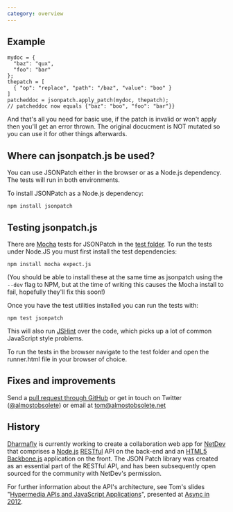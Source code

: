 ```yaml
---
category: overview
---
```


Example
-------

    mydoc = {
      "baz": "qux",
      "foo": "bar"
    };
    thepatch = [
      { "op": "replace", "path": "/baz", "value": "boo" }
    ]
    patcheddoc = jsonpatch.apply_patch(mydoc, thepatch);
    // patcheddoc now equals {"baz": "boo", "foo": "bar"}}

And that's all you need for basic use, if the patch is invalid or won't apply then you'll get an error thrown. The original docucment is NOT mutated so you can use it for other things afterwards.

Where can jsonpatch.js be used?
-------------------------------

You can use JSONPatch either in the browser or as a Node.js dependency. The tests will run in both environments.

To install JSONPatch as a Node.js dependency:

    npm install jsonpatch


Testing jsonpatch.js
--------------------

There are [Mocha][mocha] tests for JSONPatch in the [test folder][test-folder]. To run the tests under Node.JS you must first install the test dependencies:

    npm install mocha expect.js

(You should be able to install these at the same time as jsonpatch using the `--dev` flag to NPM, but at the time of writing this causes the Mocha install to fail, hopefully they'll fix this soon!)

Once you have the test utilities installed you can run the tests with:

    npm test jsonpatch

This will also run [JSHint][jshint] over the code, which picks up a lot of common JavaScript style problems.

To run the tests in the browser navigate to the test folder and open the runner.html file in your browser of choice.


Fixes and improvements
----------------------

Send a [pull request through GitHub](http://github.com/dharmafly/jsonpatch.js) or get in touch on Twitter ([@almostobsolete](https://twitter.com/almostobsolete)) or email at [tom@almostobsolete.net](mailto:tom@almostobsolete.net)


History
-------

[Dharmafly][df] is currently working to create a collaboration web app for [NetDev][netdev] that comprises a [Node.js][node] [RESTful][rest] API on the back-end and an [HTML5][html5] [Backbone.js][backbone] application on the front. The JSON Patch library was created as an essential part of the RESTful API, and has been subsequently open sourced for the community with NetDev's permission.

For further information about the API's architecture, see Tom's slides "[Hypermedia APIs and JavaScript Applications][hypermedia-slides]", presented at [Async in 2012][hypermedia-event].


[mocha]: http://visionmedia.github.com/mocha/
[df]: http://dharmafly.com
[netdev]: http://www.netdev.co.uk
[node]: http://nodejs.org
[backbone]: http://documentcloud.github.com/backbone/
[html5]: https://en.wikipedia.org/wiki/HTML5
[rest]: https://en.wikipedia.org/wiki/Representational_state_transfer
[hypermedia-event]: http://asyncjs.com/hypermedia/
[hypermedia-slides]: http://almostobsolete.net/talks/hypermedia/
[test-folder]: https://github.com/dharmafly/jsonpatch.js/tree/master/test
[jshint]: http://www.jshint.com